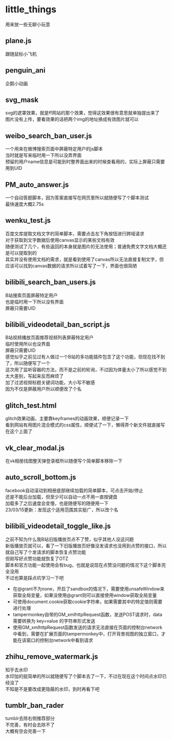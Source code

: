 # little_things
用来放一些无聊小玩意

## plane.js
跟随鼠标小飞机

## penguin_ani
企鹅小动画

## svg_mask
svg的遮罩效果，就是ff网站的那个效果，觉得这效果很有意思就单独提出来了  
图片没有上传，要看效果的话把两个img的地址换成有效图片就可以

## weibo_search_ban_user.js
一个用来在微博搜索页面中屏蔽特定用户的js脚本  
当时就是写来临时用一下所以没弄界面  
预留的用户name信息是可能到时整界面出来的时候查看用的，实际上屏蔽只需要用到UID

## PM_auto_answer.js
一个自动答题脚本，因为答案直接写在网页里所以就随便写了个脚本测试  
最快速度大概2.75s

## wenku_test.js
百度文库提取文档文字的简单脚本，需要点击左下角按钮进行跨域请求  
对于获取到文字数据后使用canvas显示的某些文档有效  
随便测试了几个，有些返回的本身就是图片的无法使用；普通免费文字文档大概还是可以提取到的  
其实并没有使用文档的需求，就是看到使用了canvas所以无法直接复制文字，但应该可以找到canvas数据的请求所以试着写了一下，界面也很简陋

## bilibili_search_ban_users.js
B站搜索页面屏蔽特定用户  
也是临时用一下所以没有界面  
屏蔽只需要UID  

## bilibili_videodetail_ban_script.js
B站视频播放页面推荐视频列表屏蔽特定用户  
临时使用所以也没界面  
屏蔽只需要UID  
感觉似乎之前见过有人做过一个B站的多功能插件包含了这个功能，但现在找不到了，所以随便写了一个  
这次用了监听容器的方法，而不是之前的轮询，不过因为体量太小了所以感觉不到太大差别，写起来反而麻烦了  
加了过滤视频标题关键词功能，大小写不敏感  
因为不仅是屏蔽用户所以顺便改了个名

## glitch_test.html
glitch效果动画，主要靠keyframes的动画效果，顺便记录一下   
看到网站有用图片混合模式的css属性，顺便试了一下，懒得弄个新文件就直接写在这个上面了  

## vk_clear_modal.js
在vk相册找图整天弹登录框所以随便写个简单脚本移除一下

## auto_scroll_bottom.js
facebook自动滚动到相册底部继续加载的简单脚本，可点击开始/停止  
还是不能后台加载，但至少可以自动一点不用一直按键盘  
加载多了之后速度会变慢，也是随便写的随便用一下  
23/03/15更新：发现这个适用范围其实挺广，所以改个名

## bilibili_videodetail_toggle_like.js
之前不知为什么我B站旧版播放页点不了赞，似乎其他人没这问题  
新版播放页就可以，看了一下旧版播放页好像没发请求也没用到点赞的接口，所以就自己写了个发请求的脚本恢复点赞功能  
但刚写好点赞功能就恢复了OTZ  
脚本和官方功能一起使用会有bug，也就是说现在点赞没问题的情况下这个脚本完全没用  
不过也算是踩点坑学习一下吧  
- 在@grant不为none，开启了sandbox的情况下，需要使用unsafeWindow来获取全局变量，如果没使用@grant则可以直接使用window获取全局变量  
- 可使用document.cookie获取cookie字符串，如果需要其中的特定值则需要进行处理  
- tampermonkey自带的GM_xmlhttpRequest函数，发送POST请求时，data需要转换为 key=value 的字符串形式发送  
- 使用GM_xmlhttpRequest函数发送的请求无法直接在页面的控制台network中看到，需要在扩展页面的tampermonkey中，打开背景视图的独立窗口，才能在该窗口的控制台network中看到请求

## zhihu_remove_watermark.js  
知乎去水印  
水印加的挺简单的所以就随便写了个脚本去了一下，不过在现在这个时间点水印已经没了  
不知是不是要改成更隐蔽的水印，到时再看下吧  

## tumblr_ban_rader
tumblr去除右侧推荐部分  
不完善，有时会去除不了  
大概有空会完善一下

